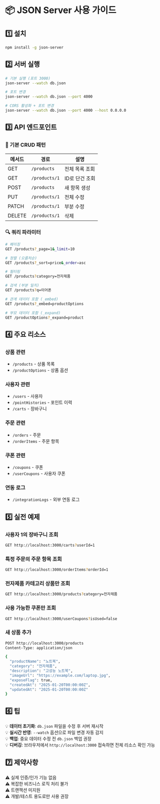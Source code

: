 # 📦 JSON Server 사용 가이드

## 1️⃣ 설치

```bash
npm install -g json-server
```

## 2️⃣ 서버 실행

```bash
# 기본 실행 (포트 3000)
json-server --watch db.json

# 포트 변경
json-server --watch db.json --port 4000

# CORS 활성화 + 포트 변경
json-server --watch db.json --port 4000 --host 0.0.0.0
```

## 3️⃣ API 엔드포인트

### 📌 기본 CRUD 패턴

| 메서드 | 경로 | 설명 |
|--------|------|------|
| GET | `/products` | 전체 목록 조회 |
| GET | `/products/1` | ID로 단건 조회 |
| POST | `/products` | 새 항목 생성 |
| PUT | `/products/1` | 전체 수정 |
| PATCH | `/products/1` | 부분 수정 |
| DELETE | `/products/1` | 삭제 |

### 🔍 쿼리 파라미터

```bash
# 페이징
GET /products?_page=1&_limit=10

# 정렬 (오름차순)
GET /products?_sort=price&_order=asc

# 필터링
GET /products?category=전자제품

# 검색 (부분 일치)
GET /products?q=이어폰

# 관계 데이터 포함 (_embed)
GET /products?_embed=productOptions

# 부모 데이터 포함 (_expand)
GET /productOptions?_expand=product
```

## 4️⃣ 주요 리소스

### 상품 관련
- `/products` - 상품 목록
- `/productOptions` - 상품 옵션

### 사용자 관련
- `/users` - 사용자
- `/pointHistories` - 포인트 이력
- `/carts` - 장바구니

### 주문 관련
- `/orders` - 주문
- `/orderItems` - 주문 항목

### 쿠폰 관련
- `/coupons` - 쿠폰
- `/userCoupons` - 사용자 쿠폰

### 연동 로그
- `/integrationLogs` - 외부 연동 로그

## 5️⃣ 실전 예제

### 사용자 1의 장바구니 조회
```bash
GET http://localhost:3000/carts?userId=1
```

### 특정 주문의 주문 항목 조회
```bash
GET http://localhost:3000/orderItems?orderId=1
```

### 전자제품 카테고리 상품만 조회
```bash
GET http://localhost:3000/products?category=전자제품
```

### 사용 가능한 쿠폰만 조회
```bash
GET http://localhost:3000/userCoupons?isUsed=false
```

### 새 상품 추가
```bash
POST http://localhost:3000/products
Content-Type: application/json

{
  "productName": "노트북",
  "category": "전자제품",
  "description": "고성능 노트북",
  "imageUrl": "https://example.com/laptop.jpg",
  "exposeFlag": true,
  "createdAt": "2025-01-20T00:00:00Z",
  "updatedAt": "2025-01-20T00:00:00Z"
}
```

## 6️⃣ 팁

💡 **데이터 초기화**: `db.json` 파일을 수정 후 서버 재시작  
💡 **실시간 반영**: `--watch` 옵션으로 파일 변경 자동 감지  
💡 **백업**: 중요 데이터 수정 전 `db.json` 백업 권장  
💡 **디버깅**: 브라우저에서 `http://localhost:3000` 접속하면 전체 리소스 확인 가능

## 7️⃣ 제약사항

⚠️ 실제 인증/인가 기능 없음  
⚠️ 복잡한 비즈니스 로직 처리 불가  
⚠️ 트랜잭션 미지원  
⚠️ 개발/테스트 용도로만 사용 권장
